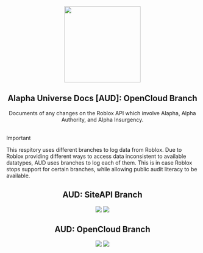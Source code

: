 <div align="center">
<img src="Assets/resp_icon.png" width="200">
<h2>Alapha Universe Docs [AUD]: OpenCloud Branch</h2>
Documents of any changes on the Roblox API which involve Alapha, Alpha Authority, and Alpha Insurgency.
<br>
<br>
</div>

> [!IMPORTANT]  
> This respitory uses different branches to log data from Roblox. Due to Roblox providing different ways to access data inconsistent to available datatypes, AUD uses branches to log each of them. This is in case Roblox stops support for certain branches, while allowing public audit literacy to be available.

<div align="center">
<h2>AUD: SiteAPI Branch</h2>
<img src="https://img.shields.io/github/commit-activity/t/TRENATTI/alapha-universe-docs/SiteAPI">
<img src="https://img.shields.io/github/last-commit/TRENATTI/alapha-universe-docs/SiteAPI">
<br>
<h2>AUD: OpenCloud Branch</h2>
<img src="https://img.shields.io/github/commit-activity/t/TRENATTI/alapha-universe-docs/OpenCloud">
<img src="https://img.shields.io/github/last-commit/TRENATTI/alapha-universe-docs/OpenCloud">
</div>
